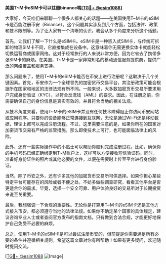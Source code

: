 **美国T~M卡eSIM卡可以註冊binance嗎[[TG💪+ @esim1088](https://t.me/s/esim1088)]**

大家好，今天咱们来聊聊一个很多人都关心的话题——在美国使用T~M卡的eSIM卡是否能注册币安（Binance）。这个问题其实涉及到几个方面，包括法律、政策和技术限制等。为了让大家有一个清晰的认识，我会从多个角度来分析这个话题。

首先，让我们了解一下什么是eSIM卡。eSIM卡是一种嵌入式SIM卡，与传统可拆卸的物理SIM卡不同，它直接集成在设备中。这意味着你无需更换实体卡就能轻松切换运营商或国家网络。这对于经常旅行的人来说非常方便，因为它省去了携带多张SIM卡的麻烦。在美国，T~M卡是一家非常知名的移动通信服务提供商，提供广泛的网络覆盖和服务支持。

那么问题来了，使用T~M卡的eSIM卡能否在币安上进行注册呢？这取决于几个关键因素。首先，币安作为一个全球领先的加密货币交易平台，其注册政策可能会根据所在国家和地区的法律法规有所不同。一般来说，大多数加密货币交易所要求用户完成身份验证（KYC），以符合反洗钱（AML）的要求。因此，在注册之前，你需要确保自己的身份信息是真实有效的，并且符合当地的相关法规。

从技术角度来看，使用T~M卡的eSIM卡并没有任何技术障碍阻止你访问币安网站或应用程序。只要你的设备能够正常连接到互联网，无论是通过Wi-Fi还是移动数据，理论上都可以完成注册流程。不过，这里需要注意的是，如果你所在的国家对加密货币交易有严格的监管措施，那么即使技术上可行，也可能面临法律上的风险。

此外，还有一些实际操作中的小贴士可以帮助你顺利完成注册过程。比如，确保你的手机号码已经正确绑定到T~M账户上，这样可以方便接收短信验证码。同时，准备好身份证件的照片或其他必要的文件，以便在需要时上传至平台进行身份验证。

当然，除了币安之外，还有许多其他的加密货币交易所可供选择。如果你担心某些特定平台可能存在的风险或者不便之处，不妨多做些调查研究，看看其他平台是否更适合你的需求。毕竟，选择一个安全可靠、用户体验良好的交易所对于长期投资来说至关重要。

最后，我想强调一下合规的重要性。无论你是打算用T~M卡的eSIM卡还是其他方式接入币安，都必须遵守当地的法律法规。如果你不确定某个国家的具体规定，建议咨询专业人士或者查阅官方发布的指南文档。只有做到合法合规，才能更好地保护自己免受不必要的麻烦。

总之，使用T~M卡的eSIM卡是可以尝试注册币安的，但前提是你需要满足所有必要的条件并遵循相关规则。希望这篇文章对你有所帮助！如果有更多疑问，欢迎随时提问交流。

[[TG💪+ @esim1088](https://t.me/s/esim1088) ![Image](https://i.postimg.cc/4NQfJmqS/Snipaste-2025-05-13-00-14-12.png)]